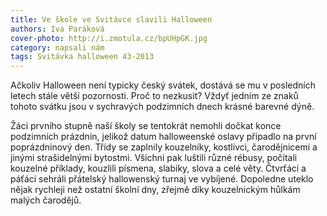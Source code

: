 ```yaml
---
title: Ve škole ve Svitávce slavili Halloween
authors: Iva Paráková
cover-photo: http://i.zmotula.cz/bpUHpGK.jpg
category: napsali nám
tags: Svitávka halloween 43-2013
---
```


Ačkoliv Halloween není typicky český svátek, dostává se mu v posledních letech stále větší pozornosti. Proč to nezkusit? Vždyť jedním ze znaků tohoto svátku jsou v sychravých podzimních dnech krásné barevné dýně.

Žáci prvního stupně naší školy se tentokrát nemohli dočkat konce podzimních prázdnin, jelikož datum halloweenské oslavy připadlo na první poprázdninový den. Třídy se zaplnily kouzelníky, kostlivci, čarodějnicemi a jinými strašidelnými bytostmi. Všichni pak luštili různé rébusy, počítali kouzelné příklady, kouzlili písmena, slabiky, slova a celé věty. Čtvrťáci a páťáci sehráli přátelský hallowenský turnaj ve vybíjené. Dopoledne uteklo nějak rychleji než ostatní školní dny, zřejmě díky kouzelnickým hůlkám malých čarodějů.